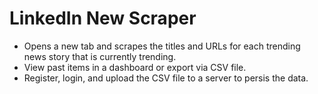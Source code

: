 # LinkedIn New Scraper

* Opens a new tab and scrapes the titles and URLs for each trending news story that is currently trending.
* View past items in a dashboard or export via CSV file.
* Register, login, and upload the CSV file to a server to persis the data.
